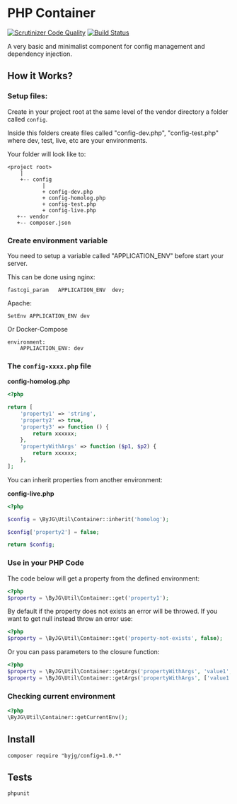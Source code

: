 # PHP Container

[![Scrutinizer Code Quality](https://scrutinizer-ci.com/g/byjg/config/badges/quality-score.png?b=master)](https://scrutinizer-ci.com/g/byjg/config/?branch=master)
[![Build Status](https://travis-ci.org/byjg/config.svg?branch=master)](https://travis-ci.org/byjg/config)

A very basic and minimalist component for config management and dependency injection.

## How it Works?


### Setup files:

Create in your project root at the same level of the vendor directory a folder called `config`. 

Inside this folders create files called "config-dev.php", "config-test.php" where dev, test, live, etc
are your environments. 

Your folder will look like to:

```
<project root>
    |
    +-- config
           |
           + config-dev.php
           + config-homolog.php
           + config-test.php
           + config-live.php
   +-- vendor
   +-- composer.json
```

### Create environment variable

You need to setup a variable called "APPLICATION_ENV" before start your server. 

This can be done using nginx:

```
fastcgi_param   APPLICATION_ENV  dev;
```

Apache:

```
SetEnv APPLICATION_ENV dev
```

Or Docker-Compose

```
environment:
    APPLIACTION_ENV: dev
```

### The `config-xxxx.php` file

**config-homolog.php**
```php
<?php

return [
    'property1' => 'string',
    'property2' => true,
    'property3' => function () {
        return xxxxxx;
    },
    'propertyWithArgs' => function ($p1, $p2) {
        return xxxxxx;
    },
];
```

You can inherit properties from another environment:

**config-live.php**
```php
<?php

$config = \ByJG\Util\Container::inherit('homolog');

$config['property2'] = false;

return $config;
```

### Use in your PHP Code

The code below will get a property from the defined environment:

```php
<?php
$property = \ByJG\Util\Container::get('property1');
```

By default if the property does not exists an error will be throwed.
If you want to get null instead throw an error use:

```php
<?php
$property = \ByJG\Util\Container::get('property-not-exists', false);
```

Or you can pass parameters to the closure function:

```php
<?php
$property = \ByJG\Util\Container::getArgs('propertyWithArgs', 'value1', 'value2');
$property = \ByJG\Util\Container::getArgs('propertyWithArgs', ['value1', 'value2']);
```

### Checking current environment

```php
<?php
\ByJG\Util\Container::getCurrentEnv();
```

## Install

```
composer require "byjg/config=1.0.*"
```

## Tests

```
phpunit
```

